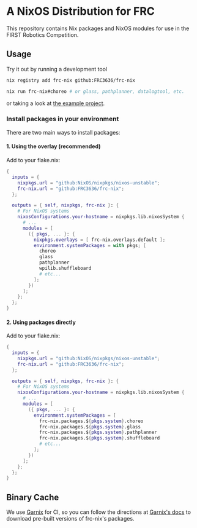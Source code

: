 # A NixOS Distribution for FRC

This repository contains Nix packages and NixOS modules for use in the FIRST Robotics Competition.

## Usage

Try it out by running a development tool

```bash
nix registry add frc-nix github:FRC3636/frc-nix

nix run frc-nix#choreo # or glass, pathplanner, datalogtool, etc.
```

or taking a look at [the example project](./example).

### Install packages in your environment

There are two main ways to install packages:

#### 1. Using the overlay (recommended)
Add to your flake.nix:
```nix
{
  inputs = {
    nixpkgs.url = "github:NixOS/nixpkgs/nixos-unstable";
    frc-nix.url = "github:FRC3636/frc-nix";
  };

  outputs = { self, nixpkgs, frc-nix }: {
    # For NixOS systems
    nixosConfigurations.your-hostname = nixpkgs.lib.nixosSystem {
      # ...
      modules = [
        ({ pkgs, ... }: {
          nixpkgs.overlays = [ frc-nix.overlays.default ];
          environment.systemPackages = with pkgs; [
            choreo
            glass
            pathplanner
            wpilib.shuffleboard
            # etc...
          ];
        })
      ];
    };
  };
}
```

#### 2. Using packages directly
Add to your flake.nix:
```nix
{
  inputs = {
    nixpkgs.url = "github:NixOS/nixpkgs/nixos-unstable";
    frc-nix.url = "github:FRC3636/frc-nix";
  };

  outputs = { self, nixpkgs, frc-nix }: {
    # For NixOS systems
    nixosConfigurations.your-hostname = nixpkgs.lib.nixosSystem {
      # ...
      modules = [
        ({ pkgs, ... }: {
          environment.systemPackages = [
            frc-nix.packages.${pkgs.system}.choreo
            frc-nix.packages.${pkgs.system}.glass
            frc-nix.packages.${pkgs.system}.pathplanner
            frc-nix.packages.${pkgs.system}.shuffleboard
            # etc...
          ];
        })
      ];
    };
  };
}
```

## Binary Cache

We use [Garnix](https://garnix.io) for CI, so you can follow the directions at [Garnix's docs](https://garnix.io/docs/caching) to download pre-built versions of frc-nix's packages.
